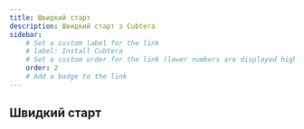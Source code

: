 ```yaml
---
title: Швидкий старт
description: Швидкий старт з Cubtera
sidebar:
    # Set a custom label for the link
    # label: Install Cubtera
    # Set a custom order for the link (lower numbers are displayed higher up)
    order: 2
    # Add a badge to the link
---
```


## Швидкий старт